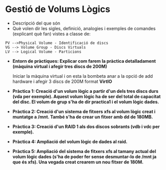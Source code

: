 # Gestió de Volums Lògics



* Descripció del que són
* Què volen dir les sigles, definició, analogies i exemples de comandes (explicant què fan) vistes a classe de:
```
PV -->Physical Volume - Identificació de discs
VG --> Volume Group - Discs Virtuals
LV --> Logical Volume - Particions 
```    
* **Entorn de pràctiques: Explicar com farem la pràctica detalladament (màquina virtual i afegir tres discs de 200M)**

    Iniciar la màquina virtual i on esta la bombeta        anar a la opció de add hardware i afegir 3 discs de     200M format **VirtIO**

* **Pràctica 1: Creació d'un volum lògic a partir d'un dels tres discs durs (vda per exemple). Aquest volum lògic ha de ser del total de capacitat del disc. El volum de grup s'ha de dir practica1 i el volum lògic dades.**


* **Pràctica 2: Creació d'un sistema de fitxers xfs al volum lògic creat i muntatge a /mnt. També s'ha de crear un fitxer amb dd de 180MB.**

* **Pràctica 3: Creació d'un RAID 1 als dos discos sobrants (vdb i vdc per exemple).**

* **Pràctica 4: Ampliació del volum lògic de dades al raid.**

* **Pràctica 5: Ampliació del sistema de fitxers xfs al tamany actual del volum lògic dades (s'ha de poder fer sense desmuntar-lo de /mnt ja que és xfs). Una vegada creat crearem un nou fitxer de 180M.**





